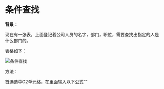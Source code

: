 # 条件查找

**背景：**

现在有一张表，上面登记着公司人员的名字，部门，职位，需要查找出指定的人是什么部门的。

表格如下：

![条件查找](/Excle/images/条件查找.png)

方法：

首选选中G2单元格，在里面输入以下公式“”
